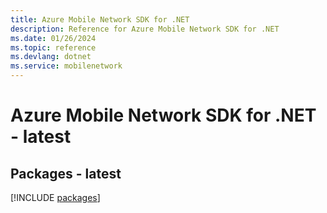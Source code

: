 ```yaml
---
title: Azure Mobile Network SDK for .NET
description: Reference for Azure Mobile Network SDK for .NET
ms.date: 01/26/2024
ms.topic: reference
ms.devlang: dotnet
ms.service: mobilenetwork
---
```

# Azure Mobile Network SDK for .NET - latest
## Packages - latest
[!INCLUDE [packages](mobile-network-index.md)]